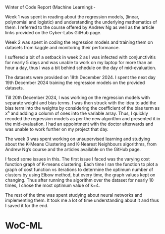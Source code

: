 Winter of Code Report (Machine Learning):-


Week 1 was spent in reading about the regression models, (linear, polynomial and logistic) and understanding the underlying mathematics of them. I referred to the course offered by Andrew Ng as well as the article links provided on the Cyber-Labs GitHub page.

Week 2 was spent in coding the regression models and training them on datasets from kaggle and monitoring their performance.

I suffered a bit of a setback in week 2 as I was infected with conjunctivitis for nearly 5 days and was unable to work on my laptop for more than an hour a day, thus I was a bit behind schedule on the day of mid-evaluation.

The datasets were provided on 18th December 2024. I spent the next day 19th December 2024 training the regression models on the provided datasets.

Till 20th December 2024, I was working on the regression models with separate weight and bias terms. I was then struck with the idea to add the bias term into the weights by considering the coefficient of the bias term as x⁰ and adding a column of ones into the variable array. Thus, I quickly recoded the regression models as per the new algorithm and presented it in the mid-evaluation. I had an appointment with the doctor afterwards and was unable to work further on my project that day.

The week 3 was spent working on unsupervised learning and studying about the K-Means Clustering and K-Nearest Neighbours algorithms, from Andrew Ng’s course and the articles available on the GitHub page. 

I faced some issues in this. The first issue I faced was the varying cost function graph of K-means clustering. Each time I ran the function to plot a graph of cost function vs iterations to determine the optimum number of clusters by using Elbow method, but every time, the graph values kept on changing. Thus after running the algorithm over the dataset for nearly 10 times, I chose the most optimum value of k=4.

The rest of the time was spent studying about neural networks and implementing them. It took me a lot of time understanding about it and thus I saved it for the end.
# WoC-ML

